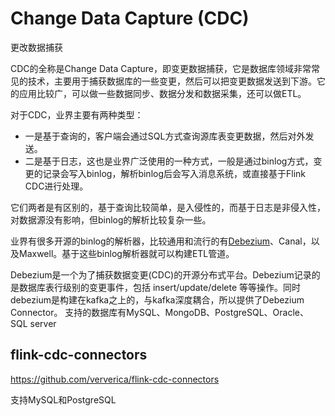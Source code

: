 # Change Data Capture (CDC)
更改数据捕获

CDC的全称是Change Data Capture，即变更数据捕获，它是数据库领域非常常见的技术，主要用于捕获数据库的一些变更，然后可以把变更数据发送到下游。它的应用比较广，可以做一些数据同步、数据分发和数据采集，还可以做ETL。

对于CDC，业界主要有两种类型：
- 一是基于查询的，客户端会通过SQL方式查询源库表变更数据，然后对外发送。
- 二是基于日志，这也是业界广泛使用的一种方式，一般是通过binlog方式，变更的记录会写入binlog，解析binlog后会写入消息系统，或直接基于Flink CDC进行处理。

它们两者是有区别的，基于查询比较简单，是入侵性的，而基于日志是非侵入性，对数据源没有影响，但binlog的解析比较复杂一些。

业界有很多开源的binlog的解析器，比较通用和流行的有[Debezium](https://github.com/debezium/debezium)、Canal，以及Maxwell。基于这些binlog解析器就可以构建ETL管道。

Debezium是一个为了捕获数据变更(CDC)的开源分布式平台。Debezium记录的是数据库表行级别的变更事件，包括 insert/update/delete 等等操作。同时debezium是构建在kafka之上的，与kafka深度耦合，所以提供了Debezium Connector。
支持的数据库有MySQL、MongoDB、PostgreSQL、Oracle、SQL server

## flink-cdc-connectors
https://github.com/ververica/flink-cdc-connectors

支持MySQL和PostgreSQL